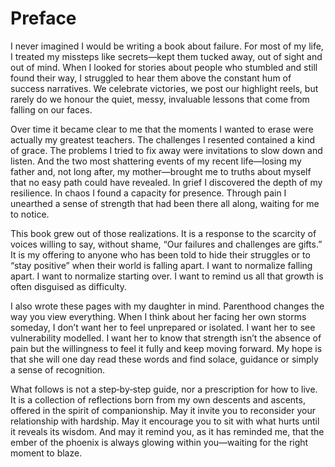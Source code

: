# Preface


I never imagined I would be writing a book about failure. For most of my life, I treated my missteps like secrets—kept them tucked away, out of sight and out of mind. When I looked for stories about people who stumbled and still found their way, I struggled to hear them above the constant hum of success narratives. We celebrate victories, we post our highlight reels, but rarely do we honour the quiet, messy, invaluable lessons that come from falling on our faces.

Over time it became clear to me that the moments I wanted to erase were actually my greatest teachers. The challenges I resented contained a kind of grace. The problems I tried to fix away were invitations to slow down and listen. And the two most shattering events of my recent life—losing my father and, not long after, my mother—brought me to truths about myself that no easy path could have revealed. In grief I discovered the depth of my resilience. In chaos I found a capacity for presence. Through pain I unearthed a sense of strength that had been there all along, waiting for me to notice.

This book grew out of those realizations. It is a response to the scarcity of voices willing to say, without shame, “Our failures and challenges are gifts.” It is my offering to anyone who has been told to hide their struggles or to “stay positive” when their world is falling apart. I want to normalize falling apart. I want to normalize starting over. I want to remind us all that growth is often disguised as difficulty.

I also wrote these pages with my daughter in mind. Parenthood changes the way you view everything. When I think about her facing her own storms someday, I don’t want her to feel unprepared or isolated. I want her to see vulnerability modelled. I want her to know that strength isn’t the absence of pain but the willingness to feel it fully and keep moving forward. My hope is that she will one day read these words and find solace, guidance or simply a sense of recognition.

What follows is not a step‑by‑step guide, nor a prescription for how to live. It is a collection of reflections born from my own descents and ascents, offered in the spirit of companionship. May it invite you to reconsider your relationship with hardship. May it encourage you to sit with what hurts until it reveals its wisdom. And may it remind you, as it has reminded me, that the ember of the phoenix is always glowing within you—waiting for the right moment to blaze.
